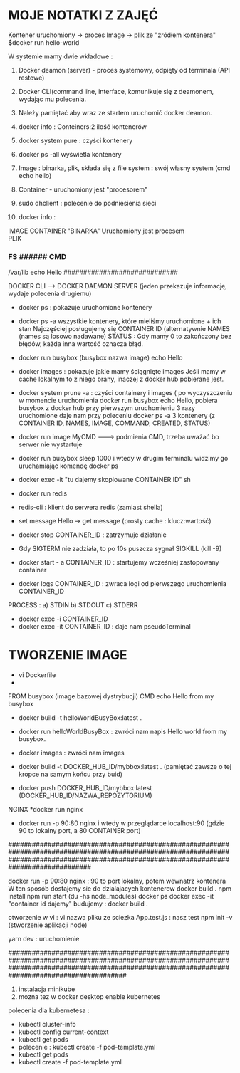 # MOJE NOTATKI Z ZAJĘĆ

Kontener uruchomiony -> proces
Image -> plik ze "źródłem kontenera"
$docker run hello-world

W systemie mamy dwie wkładowe : 
1. Docker deamon (server) - proces systemowy, odpięty od terminala (API restowe)
2. Docker CLI(command line, interface, komunikuje się z deamonem, wydając mu polecenia. 
3. Należy pamiętać aby wraz ze startem uruchomić docker deamon.
4. docker info : Conteiners:2 ilość kontenerów
5. docker system pure : czyści kontenery
6. docker ps -all wyświetla kontenery
7. Image : binarka, plik, składa się z file system : swój własny system (cmd echo hello)
8. Container - uruchomiony jest "procesorem"
9. sudo dhclient : polecenie do podniesienia sieci





1. docker info : 

IMAGE                          CONTAINER
"BINARKA"                      Uruchomiony jest procesem     
PLIK

 ###  FS   ######   CMD   ###
   /var/lib    echo Hello
#############################   
   
   
   DOCKER CLI --> DOCKER DAEMON SERVER (jeden przekazuje informację, wydaje polecenia drugiemu)
   
   
   * docker ps : pokazuje uruchomione kontenery 
   * docker ps -a  wszystkie kontenery, które mieliśmy uruchomione + ich stan 
   Najczęściej posługujemy się CONTAINER ID (alternatywnie NAMES (names są losowo nadawane)
   STATUS : Gdy mamy 0 to zakończony bez błędów, każda inna wartość oznacza błąd. 
   
   * docker run busybox (busybox nazwa image) echo Hello
   * docker images : pokazuje jakie mamy ściągnięte images 
   Jeśli mamy w cache lokalnym to z niego brany, inaczej z docker hub pobierane jest.
   * docker system prune -a : czyści containery i images ( po wyczyszczeniu w momencie uruchomienia docker run busybox echo Hello, pobiera busybox z docker hub przy pierwszym uruchomieniu 
   3 razy uruchomione daje nam przy poleceniu docker ps -a 3 kontenery (z CONTAINER ID, NAMES, IMAGE, COMMAND, CREATED, STATUS)
   
   * docker run image MyCMD ---> podmienia CMD, trzeba uważać bo serwer nie wystartuje 
   * docker run busybox sleep 1000 
   i wtedy w drugim terminalu widzimy go uruchamiając komendę docker ps 
   
   * docker exec -it "tu dajemy skopiowane CONTAINER ID" sh   
   * docker run redis 
   * redis-cli : klient do serwera redis (zamiast shella) 
   * set message Hello  -> get message (prosty cache : klucz:wartość) 
   * docker stop CONTAINER_ID : zatrzymuje działanie 
   * Gdy SIGTERM nie zadziała, to po 10s puszcza sygnał SIGKILL (kill -9)
   * docker start - a CONTAINER_ID : startujemy wcześniej zastopowany container
   * docker logs CONTAINER_ID : zwraca logi od pierwszego uruchomienia CONTAINER_ID
   
PROCESS : 
a) STDIN
b) STDOUT
c) STDERR

* docker exec -i CONTAINER_ID
* docker exec -it CONTAINER_ID : daje nam pseudoTerminal 


# TWORZENIE IMAGE #   

* vi Dockerfile
* 
FROM busybox (image bazowej dystrybucji)
CMD echo Hello from my busybox


* docker build -t helloWorldBusyBox:latest .
* docker run helloWorldBusyBox : zwróci nam napis Hello world from my busybox.
* docker images : zwróci nam images 


* docker build -t DOCKER_HUB_ID/mybbox:latest . (pamiętać zawsze o tej kropce na samym końcu przy buid)
* docker push DOCKER_HUB_ID/mybbox:latest    (DOCKER_HUB_ID/NAZWA_REPOZYTORIUM) 


NGINX 
*docker run nginx 
* docker run -p 90:80 nginx   i wtedy w przeglądarce localhost:90  (gdzie 90 to lokalny port, a 80 CONTAINER port) 


#############################################################################################################################################################################################

docker run -p 90:80 nginx : 90 to port lokalny, potem wewnatrz kontenera
W ten sposób dostajemy sie do dzialajacych kontenerow 
docker build .
 npm install
 npm run start
(du -hs node_modules)
docker ps
docker exec -it "container id dajemy"
budujemy : docker build .

 otworzenie w vi : vi nazwa pliku ze sciezka
 App.test.js : nasz test 
npm init -v (stworzenie aplikacji node)

yarn dev : uruchomienie 

######################################################################################################################################################################################################

1. instalacja minikube
2. mozna tez w docker desktop enable kubernetes


polecenia dla kubernetesa :

* kubectl cluster-info
* kubectl config current-context 
* kubectl get pods 
* polecenie : kubectl create -f pod-template.yml
* kubectl get pods
* kubectl create -f pod-template.yml
